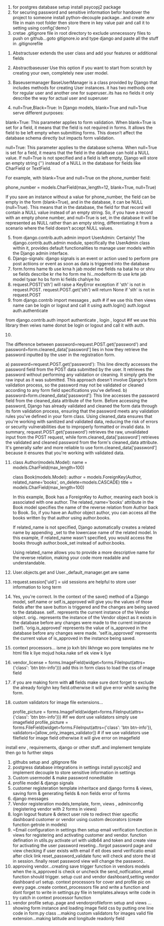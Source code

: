<!-- !------------------------foodonline advanced notes-------------------------------- -->
<!-- *important packages: -->
1) for postgres database setup install psycopj2 package
2) for securing password and sensitive information befor handover the project to someone install python-decouple package...and create .env file in main root folder then store there in key value pair and call it to setting using config('demo')
3) cretae .gitignore file in root directory to exclude unnecessory files to push on github...goto gitignore.io and type django and paste all the stuff in .gitignorefile













<!-- !Notes -->
1) Abstractuser extends the user class and add your features or additional fields
2) Abstractbaseuser  Use this option if you want to start from scratch by creating your own, completely new user model.
3) Baseusermanager BaseUserManager is a class provided by Django that includes methods for creating User instances. it has two methods one for regular user and another one for superuser..its has no fields it only describe the way for actual user and superuser

4) null=True,Black=True:
In Django models, blank=True and null=True serve different purposes:

blank=True: This parameter applies to form validation. When blank=True is set for a field, it means that the field is not required in forms. It allows the field to be left empty when submitting forms. This doesn’t affect the database schema directly but impacts form validation.

null=True: This parameter applies to the database schema. When null=True is set for a field, it means that the field in the database can hold a NULL value. If null=True is not specified and a field is left empty, Django will store an empty string ('') instead of a NULL in the database for fields like CharField or TextField.

For example, with blank=True and null=True on the phone_number field:

phone_number = models.CharField(max_length=12, blank=True, null=True)

If you save an instance without a value for phone_number, the field can be empty in the form (blank=True), and in the database, it can be NULL (null=True). This means that in the database, the field for that record will contain a NULL value instead of an empty string.
So, if you have a record with an empty phone number, and null=True is set, in the database it will be represented as NULL rather than an empty string, differentiating it from a scenario where the field doesn’t accept NULL values.

5) from django.contrib.auth.admin import UserAdmin:
Certainly! The django.contrib.auth.admin module, specifically the UserAdmin class within it, provides default functionalities to manage user models within the Django admin interface.
6) Django-signals:
django signals is an event or action used to perform pre post actiions or event as soon as data is triggered into the database
7) form.forms hame tb use krna h jab model me fields na batai ho or shru se fields describe kr rhe ho form me hi...modelform tb use krte jab model tyaar ho bs form ki fields chahiye ho
8) request.POST['sth'] will raise a KeyError exception if 'sth' is not in request.POST.
request.POST.get('sth') will return None if 'sth' is not in request.POST
9) from django.contrib import messages , auth    # if we use this then views name can be login or logout and call it using auth.login() auth.logout auth.authenticate

from django.contrib.auth import authenticate , login , logout     #if we use this library then veiws name donot be login or logout and call it with auth.

10) 
The difference between password=request.POST.get('password') and password=form.cleaned_data['password'] lies in how they retrieve the password inputted by the user in the registration form.

a) password=request.POST.get('password'):
This line directly accesses the password field from the POST data submitted by the user.
It retrieves the password without performing any validation or cleaning. It simply gets the raw input as it was submitted.
This approach doesn't involve Django's form validation process, so the password may not be validated or cleaned according to any form field specifications you've defined.
b) password=form.cleaned_data['password']:
This line accesses the password field from the cleaned_data attribute of the form.
Before accessing the password, Django has already validated and cleaned the form data through its form validation process, ensuring that the password meets any validation rules you've defined in your form class.
Using cleaned_data ensures that you're working with sanitized and validated data, reducing the risk of errors or security vulnerabilities due to improperly formatted or invalid data.
In summary, request.POST.get('password') retrieves the raw, unvalidated input from the POST request, while form.cleaned_data['password'] retrieves the validated and cleaned password from the form's cleaned_data attribute. It's generally safer and more reliable to use form.cleaned_data['password'] because it ensures that you're working with validated data.

11) class Author(models.Model):
        name = models.CharField(max_length=100)

    class Book(models.Model):
        author = models.ForeignKey(Author, related_name='books', on_delete=models.CASCADE)
        title = models.CharField(max_length=100)
    
    In this example, Book has a ForeignKey to Author, meaning each book is associated with one author. The related_name='books' attribute in the Book model specifies the name of the reverse relation from Author back to Book. So, if you have an Author object author, you can access all the books written by that author using author.books.

    If related_name is not specified, Django automatically creates a related name by appending _set to the lowercase name of the related model. In this example, if related_name wasn't specified, you would access the books through author.book_set instead of author.books.

    Using related_name allows you to provide a more descriptive name for the reverse relation, making your code more readable and understandable.

12) User.objects.get and User._default_manager.get are same
13) request.session['uid'] = uid  sessions are helpful to store user information to long term
14) Yes, you're correct. In the context of the save() method of a Django model, self.name or self.is_approved will give you the values of those fields after 
    the save    button is triggered and the changes are being saved to the database.
    self.. represents the current instance of the Vendor object.
    orig.. represents the instance of the Vendor object as it exists in the database before any changes were made to the current instance (self).
    'orig.is_approved' represents the value of is_approved in the database before any changes were made.
    'self.is_approved' represents the current value of is_approved in the instance being saved.
15) context processors... isme jo kxh bhi likhnge wo pore templates me hr html file k liye mojud hoka.nake srf ek view k liye
16) vendor_license = forms.ImageField(widget=forms.FileInput(attrs={'class': 'btn btn-info'})) add this in form class to load the css of image field
17) if you are making form with __all__ fields make sure dont forget to exclude the already forighn key field.otherwise it will give error while saving the form.
18) custom validators for image file extensions...

    profile_picture = forms.ImageField(widget=forms.FileInput(attrs={'class': 'btn btn-info'})) #if we dont use validators simply use imagefield
    profile_picture = forms.FileField(widget=forms.FileInput(attrs={'class': 'btn btn-info'}), validators=[allow_only_images_validator]) # if we use validators use filefield for image field otherwise it will give error on imagefield




















<!--! steps) -->
install env , requirements, django or other stuff..and implement template then go to further steps
1) githubs setup and .gitignore file
2) postgress database integrations in settings install pyscobj2 and implement decouple to store sensitive information in settings
3) Custom usermodel & make password noneditable
4) profile model & django signals
5) customer registeration template inheritace and django forms & views, saving form & generating fields & non fields error of forms
6) django messages
7) Vendor registeration models,template, form, views , adminconfig (registering vendor with 2 forms in views)
8) login logout feature & detect user role to redirect thier specific dashboard customer or vendor using custom decorators (create function getrole in models)
9) ~Email configuration in settings then setup email verification function in views for registering and activating customer and 
    vendor. function defination in utils.py
    activate url with uidb64 and token and create view for activating the user
    password reseting...forgot password page and view checking if user exists with email if eit does send verificatio email
    after click link reset_password_validate func will check and store the id in session..finally reset password view will change the password..
10) approving vendor...creating save trigger function in vendors models when the is_approved is check or uncheck the         send_notfication_email function should trigger.
setup cust and vendor dashboard,setting vendor dashboard url setup.
context processors for cover and profile pic on every page..create context_processors file and write a function and dont forget to write in settings.py file in templates.always write code in try catch in context processor function
11) vendor profile setup..page and vendorprofileform setup and views ... showing form instance and loading image field css by putting one line code in form.py class ...making custom validators for images valid file extension...making latitude and longitude readonly field

